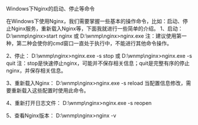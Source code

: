 Windows下Nginx的启动、停止等命令

在Windows下使用Nginx，我们需要掌握一些基本的操作命令，比如：启动、停止Nginx服务，重新载入Nginx等，下面我就进行一些简单的介绍。
1、启动：
D:\wnmp\nginx>start nginx
或
D:\wnmp\nginx>nginx.exe
注：建议使用第一种，第二种会使你的cmd窗口一直处于执行中，不能进行其他命令操作。

2、停止：
D:\wnmp\nginx>nginx.exe -s stop
或
D:\wnmp\nginx>nginx.exe -s quit
注：stop是快速停止nginx，可能并不保存相关信息；quit是完整有序的停止nginx，并保存相关信息。

3、重新载入Nginx：
D:\wnmp\nginx>nginx.exe -s reload
当配置信息修改，需要重新载入这些配置时使用此命令。

4、重新打开日志文件：
D:\wnmp\nginx>nginx.exe -s reopen

5、查看Nginx版本：
D:\wnmp\nginx>nginx -v
